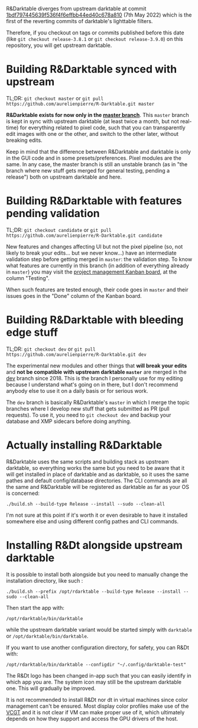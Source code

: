 R&Darktable diverges from upstream darktable at commit [1bdf797445639f536f4f6effbb44ed40c678a810](https://github.com/aurelienpierre/R-Darktable/commit/1bdf797445639f536f4f6effbb44ed40c678a810) (7th May 2022) which is the first of the reverting commits of darktable's lighttable filters. 

Therefore, if you checkout on tags or commits published before this date (like `git checkout release-3.8.1` or `git checkout release-3.9.0`) on this repository, you will get upstream darktable.

# Building R&Darktable synced with upstream

TL;DR: `git checkout master` or `git pull https://github.com/aurelienpierre/R-Darktable.git master`

__R&Darktable exists for now only in the [master branch](https://github.com/aurelienpierre/R-Darktable/tree/master)__. This `master` branch is kept in sync with upstream darktable (at least twice a month, but not real-time) for everything related to pixel code, such that you can transparently edit images with one or the other, and switch to the other later, without breaking edits. 

Keep in mind that the difference between R&Darktable and darktable is only in the GUI code and in some presets/preferences. Pixel modules are the same. In any case, the master branch is still an unstable branch (as in "the branch where new stuff gets merged for general testing, pending a release") both on upstream darktable and here.

# Building R&Darktable with features pending validation

TL;DR: `git checkout candidate` or `git pull https://github.com/aurelienpierre/R-Darktable.git candidate`

New features and changes affecting UI but not the pixel pipeline (so, not likely to break your edits… but we never know…) have an intermediate validation step before getting merged in `master`: the validation step. To know what features are currently in this branch (in addition of everything already in `master`) you may visit the [project management Kanban board](https://github.com/users/aurelienpierre/projects/1/views/1), at the column "Testing".

When such features are tested enough, their code goes in `master` and their issues goes in the "Done" column of the Kanban board.

# Building R&Darktable with bleeding edge stuff

TL;DR: `git checkout dev` or `git pull https://github.com/aurelienpierre/R-Darktable.git dev`

The experimental new modules and other things that __will break your edits__ and __not be compatible with upstream darktable `master`__ are merged in the [dev](https://github.com/aurelienpierre/R-Darktable/tree/dev) branch since 2018. This is the branch I personally use for my editing because I understand what's going on in there, but I don't recommend anybody else to use it on a daily basis or for serious work. 

The `dev` branch is basically R&Darktable's `master` in which I merge the topic branches where I develop new stuff that gets submitted as PR (pull requests). To use it, you need to `git checkout dev` and backup your database and XMP sidecars before doing anything.

# Actually installing R&Darktable

R&Darktable uses the same scripts and building stack as upstream darktable, so everything works the same but you need to be aware that it will get installed in place of darktable and as darktable, so it uses the same pathes and default config/database directories. The CLI commands are all the same and R&Darktable will be registered as darktable as far as your OS is concerned:

```shell
./build.sh --build-type Release --install --sudo --clean-all
```

I'm not sure at this point if it's worth it or even desirable to have it installed somewhere else and using different config pathes and CLI commands.

# Installing R&Dt alongside upstream darktable

It is possible to install both alongside but you need to manually change the installation directory, like such : 

```shell
./build.sh --prefix /opt/rdarktable --build-type Release --install --sudo --clean-all
```

Then start the app with:

```shell
/opt/rdarktable/bin/darktable
```

while the upstream darktable variant would be started simply with `darktable` or `/opt/darktable/bin/darktable`.

If you want to use another configuration directory, for safety, you can R&Dt with:

```shell
/opt/rdarktable/bin/darktable --configdir "~/.config/darktable-test"
```

The R&Dt logo has been changed in-app such that you can easily identify in which app you are. The system icon may still be the upstream darktable one. This will gradually be improved.

It is not recommended to install R&Dt nor dt in virtual machines since color management can't be ensured. Most display color profiles make use of the [VCGT](https://argyllcms.freelists.narkive.com/uTZlLmgY/vcgt-meaning-with-regard-to-the-icc-profile#post2) and it is not clear if VM can make proper use of it, which ultimately depends on how they support and access the GPU drivers of the host.
